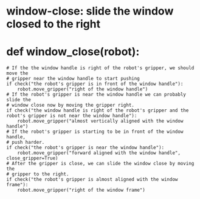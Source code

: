 # window-close: slide the window closed to the right
# def window_close(robot):
    # If the the window handle is right of the robot's gripper, we should move the
    # gripper near the window handle to start pushing
    if check("the robot's gripper is in front of the window handle"):
        robot.move_gripper("right of the window handle")
    # If the robot's gripper is near the window handle we can probably slide the
    # window close now by moving the gripper right.
    if check("the window handle is right of the robot's gripper and the robot's gripper is not near the window handle"):
        robot.move_gripper("almost vertically aligned with the window handle")
    # If the robot's gripper is starting to be in front of the window handle,
    # push harder.
    if check("the robot's gripper is near the window handle"):
        robot.move_gripper("forward aligned with the window handle", close_gripper=True)
    # After the gripper is close, we can slide the window close by moving the
    # gripper to the right.
    if check("the robot's gripper is almost aligned with the window frame"):
        robot.move_gripper("right of the window frame")